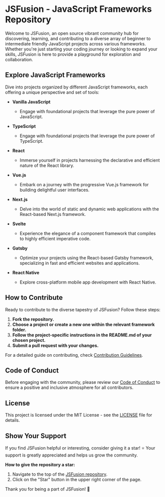 # JSFusion - JavaScript Frameworks Repository

Welcome to JSFusion, an open source vibrant community hub for discovering, learning, and contributing to a diverse array of beginner to intermediate friendly JavaScript projects across various frameworks. Whether you're just starting your coding journey or looking to expand your skills, JSFusion is here to provide a playground for exploration and collaboration.

## Explore JavaScript Frameworks

Dive into projects organized by different JavaScript frameworks, each offering a unique perspective and set of tools:

- **Vanilla JavaScript**
  - Engage with foundational projects that leverage the pure power of JavaScript.

- **TypeScript**
  - Engage with foundational projects that leverage the pure power of TypeScript.

- **React**
  - Immerse yourself in projects harnessing the declarative and efficient nature of the React library.

- **Vue.js**
  - Embark on a journey with the progressive Vue.js framework for building delightful user interfaces.

- **Next.js**
  - Delve into the world of static and dynamic web applications with the React-based Next.js framework.

- **Svelte**
  - Experience the elegance of a component framework that compiles to highly efficient imperative code.

- **Gatsby**
  - Optimize your projects using the React-based Gatsby framework, specializing in fast and efficient websites and applications.

- **React Native**
  - Explore cross-platform mobile app development with React Native.

## How to Contribute

Ready to contribute to the diverse tapestry of JSFusion? Follow these steps:

1. **Fork the repository.**
2. **Choose a project or create a new one within the relevant framework folder.**
3. **Follow the project-specific instructions in the README.md of your chosen project.**
4. **Submit a pull request with your changes.**

For a detailed guide on contributing, check [Contribution Guidelines](CONTRIBUTION.md).

## Code of Conduct

Before engaging with the community, please review our [Code of Conduct](CODE_OF_CONDUCT.md) to ensure a positive and inclusive atmosphere for all contributors.

## License

This project is licensed under the MIT License - see the [LICENSE](LICENSE.md) file for details.

## Show Your Support

If you find JSFusion helpful or interesting, consider giving it a star! ⭐ Your support is greatly appreciated and helps us grow the community.

**How to give the repository a star:**

1. Navigate to the top of the [JSFusion repository](https://github.com/khaymanii/JSFusion).
2. Click on the "Star" button in the upper right corner of the page.

Thank you for being a part of JSFusion! 🚀
